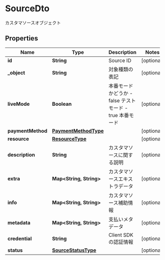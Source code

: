 

# SourceDto

カスタマソースオブジェクト
## Properties

Name | Type | Description | Notes
------------ | ------------- | ------------- | -------------
**id** | **String** | Source ID |  [optional]
**_object** | **String** | 対象種類の表記 |  [optional]
**liveMode** | **Boolean** | 本番モードかどうか - false テストモード - true 本番モード  |  [optional]
**paymentMethod** | [**PaymentMethodType**](PaymentMethodType.md) |  |  [optional]
**resource** | [**ResourceType**](ResourceType.md) |  |  [optional]
**description** | **String** | カスタマソースに関する説明 |  [optional]
**extra** | **Map&lt;String, String&gt;** | カスタマソースエキストラデータ |  [optional]
**info** | **Map&lt;String, String&gt;** | カスタマソース補助情報 |  [optional]
**metadata** | **Map&lt;String, String&gt;** | 支払いメタデータ |  [optional]
**credential** | **String** | Client SDK の認証情報 |  [optional]
**status** | [**SourceStatusType**](SourceStatusType.md) |  |  [optional]



